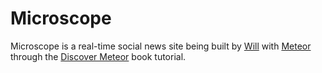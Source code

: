 # Microscope

Microscope is a real-time social news site being built by [Will](http://twitter.com/WilliamWright) with [Meteor](http://meteor.com) through the [Discover Meteor](http://discovermeteor.com) book tutorial.
